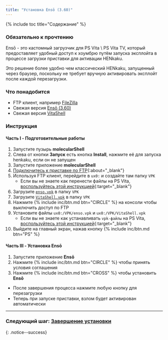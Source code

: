 ```yaml
---
title: "Установка Ensō (3.60)"
---
```


{% include toc title="Содержание" %}

### Обязательно к прочтению

Ensō - это кастомный загрузчик для PS Vita \ PS Vita TV, который предоставляет удобный доступ к хоумбрю путём запуска эксплойта в процессе загрузки приставки для активации HENkaku.

Это решение более удобно чем классический HENkaku, запущенный через браузер, поскольку не требует вручную активировать эксплойт после каждой перезагрузки.

### Что понадобится

* FTP клиент, например [FileZilla](https://filezilla-project.org)
* Свежая версия [Ensō (3.60)](https://github.com/henkaku/enso/releases/latest/)
* Свежая версия [VitaShell](https://github.com/TheOfficialFloW/VitaShell/releases/latest)

### Инструкция

#### Часть I - Подготовительные работы

1. Запустите пузырь **molecularShell**
1. Слева от кнопки **Запуск** есть кнопка **Install**, нажмите её для запуска henkaku, если он не запущен 
1. Запустите приложение **molecularShell**
1. [Подключитесь к приставке по FTP](vitashell#запуск-на-приставке-ftp-сервера){:about="_blank"}
1. Используя FTP клиент, перейдите в `ux0:` и создайте там папку `VPK`
    * Если вы не знаете как перенести файлы на PS Vita, [воспользуйтесь этой  инструкцией](vitashell#запуск-на-приставке-ftp-сервера){:target="_blank"}
1. Загрузите [`enso.vpk`](https://github.com/henkaku/enso/releases/latest/) в папку `VPK`
1. Загрузите [`VitaShell.vpk`](https://github.com/TheOfficialFloW/VitaShell/releases/latest) в папку `VPK`
1. Нажмите {% include inc/btn.md btn="CIRCLE" %} на консоли чтобы выключить доступ по FTP
1. Установите файлы `ux0:/VPK/enso.vpk` и `ux0:/VPK/VitaShell.vpk`
    * Если вы не знаете как устанавливать `vpk-файлы` на PS Vita, [воспользуйтесь этой  инструкцией](vitashell#установка-файлов-в-формате-vpk){:target="_blank"}
1. Выйдите на главный экран, нажав кнопку {% include inc/btn.md btn="PS" %}

#### Часть III - Установка Ensō

1. Запустите приложение **Ensō**
1. Нажмите {% include inc/btn.md btn="CIRCLE" %} чтобы принять условия соглашения
1. Нажмите {% include inc/btn.md btn="CROSS" %} чтобы установить **Ensō**
  + После завершения процесса нажмите любую кнопку для перезагрузки
  + Теперь при запуске приставки, взлом будет активирован автоматически

___

### Следующий шаг: [Завершение установки](finalizing-setup)
{: .notice--success}
